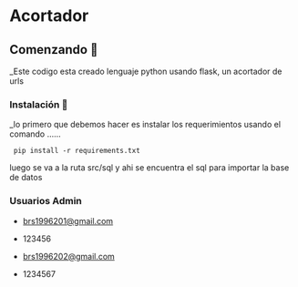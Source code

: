 # Acortador

## Comenzando 🚀
 _Este codigo esta creado lenguaje python usando flask, un acortador de urls 
### Instalación 🔧
_lo primero que debemos hacer es instalar los requerimientos usando el comando ......
```
 pip install -r requirements.txt
```

luego se va a la ruta src/sql 
y ahi se encuentra el sql para importar la base de datos

### Usuarios Admin

* brs1996201@gmail.com
* 123456

* brs1996202@gmail.com
* 1234567



